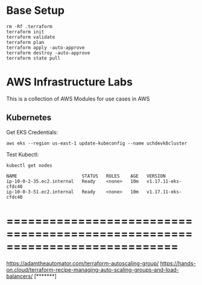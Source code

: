 # Base Setup
```
rm -Rf .terraform
terraform init
terraform validate
terraform plan 
terraform apply -auto-approve
terraform destroy -auto-approve
terraform state pull
```

# AWS Infrastructure Labs
This is a collection of AWS Modules for use cases in AWS


## Kubernetes
Get EKS Credentials:
```
aws eks --region us-east-1 update-kubeconfig --name uchdevk8cluster
```
Test Kubectl:
```
kubectl get nodes

NAME                        STATUS   ROLES    AGE   VERSION
ip-10-0-2-35.ec2.internal   Ready    <none>   10m   v1.17.11-eks-cfdc40
ip-10-0-3-51.ec2.internal   Ready    <none>   10m   v1.17.11-eks-cfdc40
```
# ============================================================================
https://adamtheautomator.com/terraform-autoscaling-group/
https://hands-on.cloud/terraform-recipe-managing-auto-scaling-groups-and-load-balancers/ [*******]
